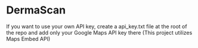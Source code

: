 # DermaScan
If you want to use your own API key, create a api_key.txt file at the root of the repo and add only your Google Maps API key there (This project utilizes Maps Embed API)
